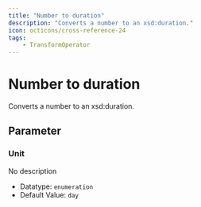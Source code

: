 ```yaml
---
title: "Number to duration"
description: "Converts a number to an xsd:duration."
icon: octicons/cross-reference-24
tags: 
    - TransformOperator
---
```

# Number to duration
<!-- This file was generated - DO NOT CHANGE IT MANUALLY -->



Converts a number to an xsd:duration.

## Parameter

### Unit

No description

- Datatype: `enumeration`
- Default Value: `day`



